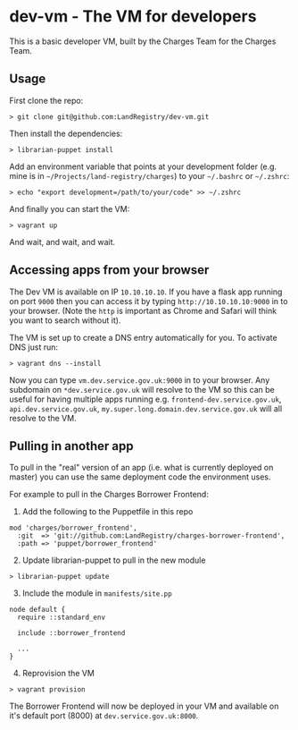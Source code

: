 # dev-vm - The VM for developers

This is a basic developer VM, built by the Charges Team for the Charges Team.

## Usage

First clone the repo:

```
> git clone git@github.com:LandRegistry/dev-vm.git
```

Then install the dependencies:

```
> librarian-puppet install
```

Add an environment variable that points at your development folder (e.g. mine is
in `~/Projects/land-registry/charges`) to your `~/.bashrc` or `~/.zshrc`:

```
> echo "export development=/path/to/your/code" >> ~/.zshrc
```

And finally you can start the VM:

```
> vagrant up
```

And wait, and wait, and wait.

## Accessing apps from your browser

The Dev VM is available on IP `10.10.10.10`. If you have a flask app running on
port `9000` then you can access it by typing `http://10.10.10.10:9000` in to your
browser. (Note the `http` is important as Chrome and Safari will think you want
to search without it).

The VM is set up to create a DNS entry automatically for you. To activate DNS
just run:

```
> vagrant dns --install
```

Now you can type `vm.dev.service.gov.uk:9000` in to your browser. Any subdomain
on `*dev.service.gov.uk` will resolve to the VM so this can be useful for
having multiple apps running e.g. `frontend-dev.service.gov.uk`,
`api.dev.service.gov.uk`, `my.super.long.domain.dev.service.gov.uk` will all
resolve to the VM.

## Pulling in another app

To pull in the "real" version of an app (i.e. what is currently deployed on
master) you can use the same deployment code the environment uses.

For example to pull in the Charges Borrower Frontend:

1. Add the following to the Puppetfile in this repo

```
mod 'charges/borrower_frontend',
  :git  => 'git://github.com:LandRegistry/charges-borrower-frontend',
  :path => 'puppet/borrower_frontend'
```

2. Update librarian-puppet to pull in the new module

```
> librarian-puppet update
```

3. Include the module in `manifests/site.pp`

```
node default {
  require ::standard_env

  include ::borrower_frontend

  ...
}
```

4. Reprovision the VM

```
> vagrant provision
```

The Borrower Frontend will now be deployed in your VM and available on it's
default port (8000) at `dev.service.gov.uk:8000`.
